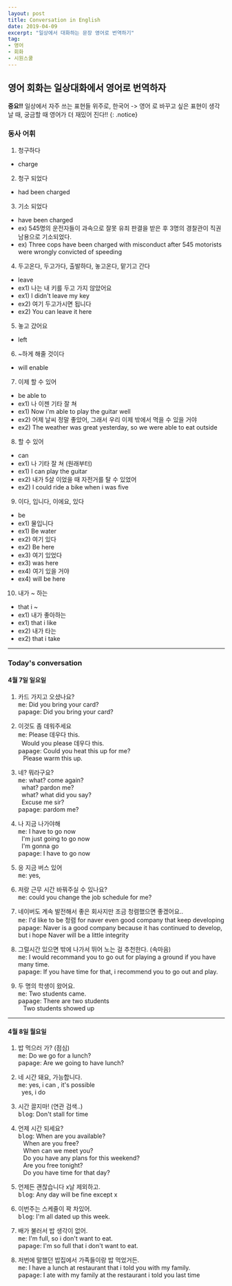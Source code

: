 ```yaml
---
layout: post
title: Conversation in English
date: 2019-04-09
excerpt: "일상에서 대화하는 문장 영어로 번역하기"
tag: 
- 영어
- 회화
- 시원스쿨 
---
```



## 영어 회화는 일상대화에서 영어로 번역하자 

**중요!!** 일상에서 자주 쓰는 표현들 위주로, 한국어 -> 영어 로 바꾸고 싶은 표현이 생각날 때, 궁금할 때 영어가 더 재밌어 진다!!
{: .notice}

### 동사 어휘 

1. 청구하다 
- charge

2. 청구 되었다 
- had been charged 

3. 기소 되었다
- have been charged 
- ex) 545명의 운전자들이 과속으로 잘못 유죄 판결을 받은 후 3명의 경찰관이 직권남용으로 기소되었다. 
- ex) Three cops have been charged with misconduct after 545 motorists were wrongly convicted of speeding

4. 두고온다, 두고가다, 출발하다, 놓고온다, 맡기고 간다 
- leave
- ex1) 나는 내 키를 두고 가지 않았어요 
- ex1) I didn't leave my key
- ex2) 여기 두고가시면 됩니다 
- ex2) You can leave it here

5. 놓고 갔어요
- left 

6. ~하게 해줄 것이다 
- will enable 

7. 이제 할 수 있어 
- be able to 
- ex1) 나 이젠 기타 잘 쳐 
- ex1) Now i'm able to play the guitar well
- ex2) 어제 날씨 정말 좋았어, 그래서 우리 이제 밖에서 먹을 수 있을 거야 
- ex2) The weather was great yesterday, so we were able to eat outside 

8. 할 수 있어 
- can 
- ex1) 나 기타 잘 쳐 (원래부터) 
- ex1) I can play the guitar 
- ex2) 내가 5살 이었을 때 자전거를 탈 수 있었어 
- ex2) I could ride a bike when i was five 

9. 이다, 입니다, 이에요, 있다 
- be 
- ex1) 물입니다 
- ex1) Be water 
- ex2) 여기 있다 
- ex2) Be here
- ex3) 여기 있었다 
- ex3) was here
- ex4) 여기 있을 거야 
- ex4) will be here

10. 내가 ~ 하는 
- that i ~ 
- ex1) 내가 좋아하는 
- ex1) that i like 
- ex2) 내가 타는 
- ex2) that i take 
<hr>

### Today's conversation

#### 4월 7일 일요일 

1. 카드 가지고 오셨나요? <br>
<kbd>me</kbd>:&nbsp;Did you bring your card? <br> 
<kbd>papage</kbd>:&nbsp;Did you bring your card?<br>
 
2. 이것도 좀 데워주세요 <br>
<kbd>me</kbd>:&nbsp;Please 데우다 this. <br>
&nbsp;&nbsp;Would you please 데우다 this. <br> 
<kbd>papage</kbd>:&nbsp;Could you heat this up for me?  <br>
&nbsp;&nbsp;&nbsp;Please warm this up.   <br>

3. 네? 뭐라구요? <br>
<kbd>me</kbd>:&nbsp;what? come again? <br>
&nbsp;&nbsp;what? pardon me? <br>
&nbsp;&nbsp;what? what did you say? <br> 
&nbsp;&nbsp;Excuse me sir? <br>
<kbd>papage</kbd>:&nbsp;pardom me? <br>

4. 나 지금 나가야해 <br>
<kbd>me</kbd>:&nbsp;I have to go now <br>
&nbsp;&nbsp;I'm just going to go now <br>
&nbsp;&nbsp;I'm gonna go <br>
<kbd>papage</kbd>:&nbsp;I have to go now <br>

5. 응 지금 버스 있어 <br>
<kbd>me</kbd>:&nbsp;yes, <br>

6. 저랑 근무 시간 바꿔주실 수 있나요? <br>
<kbd>me</kbd>:&nbsp;could you change the job schedule for me? <br>

7. 네이버도 계속 발전해서 좋은 회사지만 조금 청렴했으면 좋겠어요.. <br>
<kbd>me</kbd>:&nbsp;I'd like to be 청렴 for naver even good company that keep developing <br>
<kbd>papage</kbd>:&nbsp;Naver is a good company because it has continued to develop, but i hope Naver will be a little integrity <br>

8. 그럴시간 있으면 밖에 나가서 뛰어 노는 걸 추천한다. (속마음) <br>
<kbd>me</kbd>:&nbsp;I would recommand you to go out for playing a ground if you have many time. <br>
<kbd>papage</kbd>:&nbsp;If you have time for that, i recommend you to go out and play. <br>

9. 두 명의 학생이 왔어요. <br>
<kbd>me</kbd>:&nbsp;Two students came. <br>
<kbd>papage</kbd>:&nbsp;There are two students <br>
&nbsp;&nbsp;&nbsp;Two students showed up <br>

<hr>

#### 4월 8일 월요일 

1. 밥 먹으러 가? (점심) <br>
<kbd>me</kbd>:&nbsp;Do we go for a lunch? <br> 
<kbd>papage</kbd>:&nbsp;Are we going to have lunch? <br>

2. 네 시간 돼요, 가능합니다. <br> 
<kbd>me</kbd>:&nbsp;yes, i can , it's possible <br>
&nbsp;&nbsp;yes, i do <br>

3. 시간 끌지마! (연관 검색..)  <br>
<kbd>blog</kbd>:&nbsp;Don't stall for time  <br>

4. 언제 시간 되세요? <br>
<kbd>blog</kbd>:&nbsp;When are you available? <br>
&nbsp;&nbsp;&nbsp;When are you free?  <br>
&nbsp;&nbsp;&nbsp;When can we meet you? <br>
&nbsp;&nbsp;&nbsp;Do you have any plans for this weekend?  <br>
&nbsp;&nbsp;&nbsp;Are you free tonight? <br>
&nbsp;&nbsp;&nbsp;Do you have time for that day? 
 
5. 언제든 괜찮습니다 x날 제외하고. <br>
<kbd>blog</kbd>:&nbsp;Any day will be fine except x <br> 

6. 이번주는 스케줄이 꽉 차있어. <br>
<kbd>blog</kbd>:&nbsp;I'm all dated up this week. <br>

7. 배가 불러서 밥 생각이 없어. <br>
<kbd>me</kbd>:&nbsp;I'm full, so i don't want to eat. <br>
<kbd>papage</kbd>:&nbsp;I'm so full that i don't want to eat. <br>

8. 저번에 말했던 밥집에서 가족들이랑 밥 먹었거든. <br>
<kbd>me</kbd>:&nbsp;I have a lunch at restaurant that i told you with my family. <br> 
<kbd>papage</kbd>:&nbsp;I ate with my family at the restaurant i told you last time <br>


